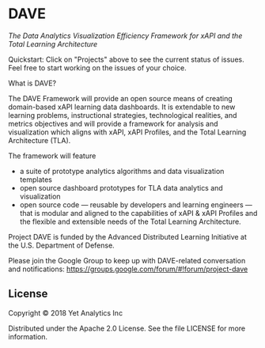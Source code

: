 # DAVE
*The Data Analytics Visualization Efficiency Framework for xAPI and the Total Learning Architecture*

Quickstart: Click on "Projects" above to see the current status of issues. Feel free to start working on the issues of your choice.

What is DAVE?

The DAVE Framework will provide an open source means of creating domain-based xAPI learning data dashboards. It is extendable to new learning problems, instructional strategies, technological realities, and metrics objectives and will provide a framework for analysis and visualization which aligns with xAPI, xAPI Profiles, and the Total Learning Architecture (TLA).

The framework will feature 

* a suite of prototype analytics algorithms and data visualization templates
* open source dashboard prototypes for TLA data analytics and visualization
* open source code — reusable by developers and learning engineers — that is modular and aligned to the capabilities of xAPI & xAPI Profiles and the flexible and extensible needs of the Total Learning Architecture.

Project DAVE is funded by the Advanced Distributed Learning Initiative at the U.S. Department of Defense.

Please join the Google Group to keep up with DAVE-related conversation and notifications: https://groups.google.com/forum/#!forum/project-dave 

## License
Copyright © 2018 Yet Analytics Inc

Distributed under the Apache 2.0 License. See the file LICENSE for more information.
